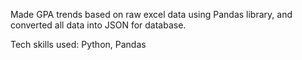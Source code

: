 Made GPA trends based on raw excel data using Pandas library, and converted all data into JSON for database. 


Tech skills used: Python, Pandas
